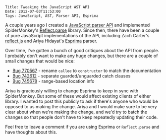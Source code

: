     Title: Tweaking the JavaScript AST API
    Date: 2012-07-03T11:53:00
    Tags: JavaScript, AST, Parser API, Esprima

A couple years ago I created a [JavaScript parser API](https://developer.mozilla.org/en/SpiderMonkey/Parser_API) and implemented SpiderMonkey's [Reflect.parse](https://developer.mozilla.org/en/SpiderMonkey/Parser_API#Reflect.parse%28src.5B.2C_options.5D%29) library. Since then, there have been a couple of pure JavaScript implementations of the API, including Zach Carter's [reflect.js](https://github.com/zaach/reflect.js) and Ariya Hidayat's [Esprima](http://esprima.org) parser.

Over time, I've gotten a bunch of good critiques about the API from people. I probably don't want to make any huge changes, but there are a couple of small changes that would be nice:

* [Bug 770567](https://bugzilla.mozilla.org/show_bug.cgi?id=770567) - rename `callee` to `constructor` to match the documentation
* [Bug 742612](https://bugzilla.mozilla.org/show_bug.cgi?id=742612) - separate guarded/unguarded catch clauses
* [Bug 745678](https://bugzilla.mozilla.org/show_bug.cgi?id=745678) - range-based location info

Ariya is graciously willing to change Esprima to keep in sync with SpiderMonkey. But some of these would affect existing clients of either library. I wanted to post this publicly to ask if there's anyone who would be opposed to us making the change. Ariya and I would make sure to be very clear about when we're making the change, and we'd try to batch the changes so that people don't have to keep repeatedly updating their code.

Feel free to leave a comment if you are using Esprima or `Reflect.parse` and have thoughts about this.
